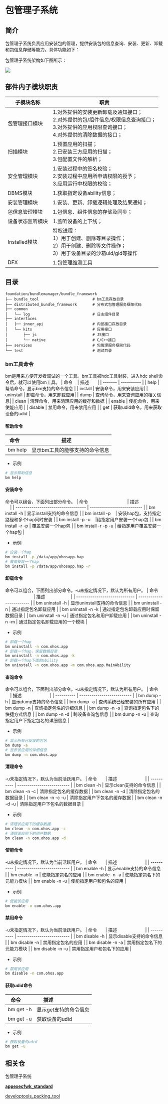 # **包管理子系统**

## 简介

包管理子系统负责应用安装包的管理，提供安装包的信息查询、安装、更新、卸载和包信息存储等能力。具体功能如下：

包管理子系统架构如下图所示：

![](figures/appexecfwk.png)


## 部件内子模块职责

| 子模块名称       | 职责                                                         |
| ---------------- | ------------------------------------------------------------ |
| 包管理接口模块   | 1.对外提供的安装更新卸载及通知接口；<br>2.对外提供的包/组件信息/权限信息查询接口；<br>3.对外提供的应用权限查询接口；<br>4.对外提供的清除数据的接口； |
| 扫描模块         | 1.预置应用的扫描；<br>2.已安装三方应用的扫描；<br>3.包配置文件的解析； |
| 安全管理模块     | 1.安装过程中的签名校验；<br>2.安装过程中应用所申请权限的授予；<br>3.应用运行中权限的校验； |
| DBMS模块         | 1.获取指定设备ability信息；                                  |
| 安装管理模块     | 1.安装、更新、卸载逻辑处理及结果通知；                       |
| 包信息管理模块   | 1.包信息、组件信息的存储及同步；                             |
| 设备状态监听模块 | 1.监听设备的上下线；                                         |
| Installed模块     | 特权进程：<br>1）用于创建、删除等目录操作；<br>2）用于创建、删除等文件操作；<br>3）用于设备目录的沙箱uid/gid等操作 |
| DFX              | 1.包管理维测工具                                               |


## 目录

```
foundation/bundlemanager/bundle_framework
├── bundle_tool                        # bm工具存放目录
├── distributed_bundle_framework       # 分布式包管理服务框架代码					   
├── common
│   └── log							   # 日志组件目录
├── interfaces
│   ├── inner_api                      # 内部接口存放目录
│   └── kits                           # 应用接口
│       ├── js                         # JS接口
│       └── native                     # C/C++接口   					   
├── services                           # 包管理服务框架代码
└── test						       # 测试目录
```


### bm工具命令
bm是用来方便开发者调试的一个工具。bm工具被hdc工具封装，进入hdc shell命令后，就可以使用bm工具。
| 命令    | 描述       |
| ------- | ---------- |
|  help | 帮助命令，显示bm支持的命令信息 |
| install | 安装命令，用来安装应用|
| uninstall | 卸载命令，用来卸载应用|
| dump | 查询命令，用来查询应用的相关信息|
| clean | 清理命令，用来清理应用的缓存和数据 |
| enable | 使能命令，用来使能应用 |
| disable | 禁用命令，用来禁用应用 |
| get | 获取udid命令，用来获取设备的udid |
#### 帮助命令
| 命令    | 描述       |
| ------- | ---------- |
| bm help | 显示bm工具的能够支持的命令信息 |

* 示例
```Bash
# 显示帮助信息
bm help
```
#### 安装命令
命令可以组合，下面列出部分命令。
| 命令                                | 描述                       |
| ----------------------------------- | -------------------------- |
| bm install -h | 显示install支持的命令信息 |
| bm install -p <hap-file-path>    | 安装hap包，支持指定路径和多个hap同时安装 |
| bm install -p <hap-file-path> -u <user-id>   |给指定用户安装一个hap包 |
| bm install -r -p <hap-file-path> | 覆盖安装一个hap包 |
| bm install -r -p <hap-file-path> -u <user-id> | 给指定用户覆盖安装一个hap包 |

* 示例
```Bash
# 安装一个hap
bm install -p /data/app/ohosapp.hap
# 覆盖安装一个hap
bm install -p /data/app/ohosapp.hap -r
```
#### 卸载命令
命令可以组合，下面列出部分命令。-u未指定情况下，默认为所有用户。
| 命令                          | 描述                     |
| ----------------------------- | ------------------------ |
| bm uninstall -h | 显示uninstall支持的命令信息 |
| bm uninstall -n <bundle-name> | 通过指定包名卸载应用 |
| bm uninstall -n <bundle-name> -k | 通过指定包名卸载应用时保留数据目录 |
| bm uninstall -n <bundle-name> -u <user-id>| 通过指定包名和用户卸载应用 |
| bm uninstall -n <bundle-name> -m <moudle-name> | 通过指定包名卸载应用的一个模块 |

* 示例
```Bash
# 卸载一个hap
bm uninstall -n com.ohos.app
# 卸载一个hap，保留数据目录
bm uninstall -n com.ohos.app -k
# 卸载一个hap下面的ability
bm uninstall -n com.ohos.app -m com.ohos.app.MainAbility
```
#### 查询命令
命令可以组合，下面列出部分命令。-u未指定情况下，默认为所有用户。
| 命令       | 描述                       |
| ---------- | -------------------------- |
| bm dump -h | 显示dump支持的命令信息 |
| bm dump -a | 查询系统已经安装的所有应用 |
| bm dump -n <bundle-name> | 查询指定包名的详细信息 |
| bm dump -n <bundle-name> -s | 查询指定包名下的快捷方式信息 |
| bm dump -n <bundle-name> -d <device-id> | 跨设备查询包信息 |
| bm dump -n <bundle-name> -u <user-id> | 查询指定用户下指定包名的详细信息 |

* 示例
```Bash
# 显示所有已安装的包名
bm dump -a
# 显示该应用的详细信息
bm dump -n com.ohos.app
```
#### 清理命令
-u未指定情况下，默认为当前活跃用户。
| 命令       | 描述                       |
| ---------- | -------------------------- |
| bm clean -h | 显示clean支持的命令信息 |
| bm clean -n <bundle-name> -c | 清除指定包名的缓存数据 |
| bm clean -n <bundle-name> -d | 清除指定包名的数据目录 |
| bm clean -n <bundle-name> -c -u <user-id> | 清除指定用户下包名的缓存数据 |
| bm clean -n <bundle-name> -d -u <user-id> | 清除指定用户下包名的数据目录 |

* 示例
```Bash
# 清理该应用下的缓存数据
bm clean -n com.ohos.app -c
# 清理该应用下的用户数据
bm clean -n com.ohos.app -d
```
#### 使能命令
-u未指定情况下，默认为当前活跃用户。
| 命令       | 描述                       |
| ---------- | -------------------------- |
| bm enable -h | 显示enable支持的命令信息 |
| bm enable -n <bundle-name> | 使能指定包名的应用 |
| bm enable -n <bundle-name> -a <ability-name> | 使能指定包名下的元能力模块 |
| bm enable -n <bundle-name> -u <user-id>| 使能指定用户和包名的应用 |

* 示例
```Bash
# 使能该应用
bm enable -n com.ohos.app
```
#### 禁用命令
-u未指定情况下，默认为当前活跃用户。
| 命令       | 描述                       |
| ---------- | -------------------------- |
| bm disable -h | 显示disable支持的命令信息 |
| bm disable -n <bundle-name> | 禁用指定包名的应用 |
| bm disable -n <bundle-name> -a <ability-name> | 禁用指定包名下的元能力模块 |
| bm disable -n <bundle-name> -u <user-id>| 禁用指定用户和包名下的应用 |

* 示例
```Bash
# 禁用该应用
bm disable -n com.ohos.app
```
#### 获取udid命令
| 命令       | 描述                       |
| ---------- | -------------------------- |
| bm get -h | 显示get支持的命令信息 |
| bm get -u | 获取设备的udid |

* 示例
```Bash
# 获取设备的udid
bm get -u
```

## 相关仓

包管理子系统

[**appexecfwk_standard**](https://gitee.com/openharmony/appexecfwk_standard)

[developtools_packing_tool](https://gitee.com/openharmony/developtools_packing_tool)
